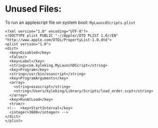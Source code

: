 # Unused Files:To run an applescript file on system boot:`MyLauncdScripts.plist````plist<?xml version="1.0" encoding="UTF-8"?><!DOCTYPE plist PUBLIC "-//Apple//DTD PLIST 1.0//EN" "http://www.apple.com/DTDs/PropertyList-1.0.dtd"><plist version="1.0"><dict>  <key>Disabled</key>  <false/>  <key>Label</key>  <string>com.kyleking.MyLaunchDScript</string>  <key>Program</key>  <string>/usr/bin/osascript</string>  <key>ProgramArguments</key>  <array>    <string>osascript</string>    <string>/Users/kyleking/Library/Scripts/load_order.scpt</string>  </array>  <key>RunAtLoad</key>  <true/> <!--  <key>StartInterval</key>  <integer>3600</integer> --></dict></plist>```